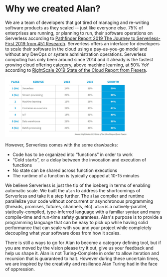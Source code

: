 # Why we created Alan?

We are a team of developers that got tired of managing and re-writing software products as they scaled -- just like everyone else.
75% of enterprises are running, or planning to run, their software operations on Serverless according to [Pathfinder Report 2019 The Journey to Serverless-First 2019 from 451 Research](https://d1.awsstatic.com/serverless/The%20Journey%20to%20Serverless-First%20-%20451%20Research.pdf). Serverless offers an interface for developers to scale their software in the cloud using a pay-as-you-go model and without any DevOps or system administration operations. Serverless computing has only been around since 2014 and it already is the fastest growing cloud offering category, above machine learning, at 50% YoY according to [RightScale 2019 State of the Cloud Report from Flexera](https://resources.flexera.com/web/media/documents/rightscale-2019-state-of-the-cloud-report-from-flexera.pdf).

<img src="./rightscale-serverless-growth.png" alt="drawing" width="400"/>

However, Serverless comes with the some drawbacks:
- Code has to be organized into “functions” in order to work
- “Cold starts”, or a delay between the invocation and execution of functions
- No state can be shared across function executions
- The runtime of a function is typically capped at 10-15 minutes

We believe Serverless is just the tip of the iceberg in terms of enabling automatic scale. We built the `alan` to address the shortcomings of Serverless and take it a step further. The `alan` compiler and runtime parallelize your code without concurrent or asynchronous programming (threads, promises, futures, channels, etc). `alan` is a natively-parallel, statically-compiled, type-inferred language with a familiar syntax and many compile-time and run-time safety guarantees. Alan's purpose is to provide a programming language that can be easy to pick up while having solid performance that can scale with you and your project while completely decoupling what your software does from how it scales.

There is still a ways to go for Alan to become a category defining tool, but if you are moved by the vision please try it out, give us your feedback and help us shape it. Alan is not Turing-Complete in order to allow iteration and recursion that is guaranteed to halt. However during these uncertain times, we are inspired by the creativity and resilience Alan Turing had in the face of oppression.